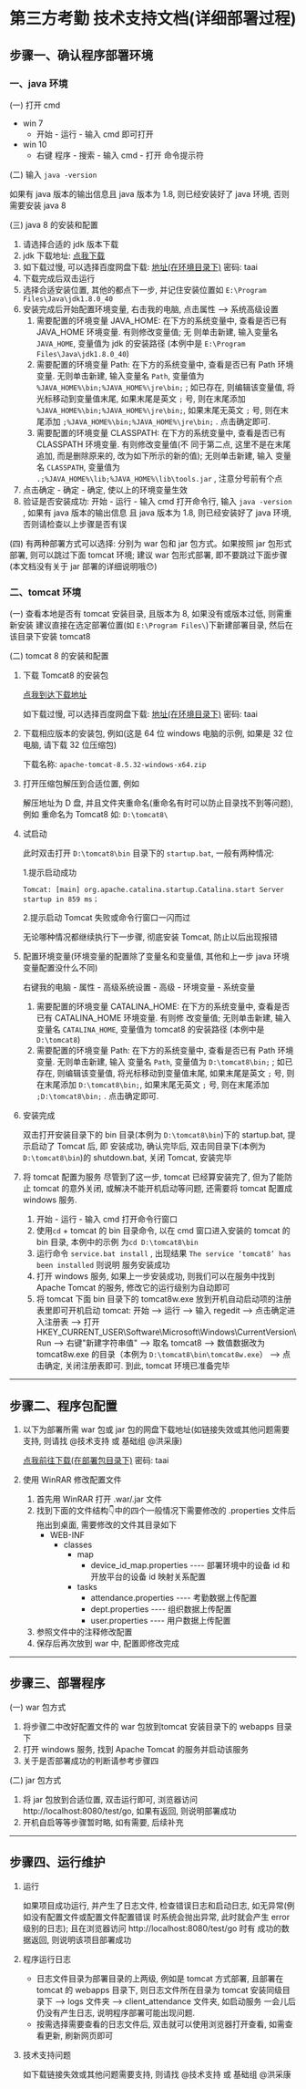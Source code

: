 # 第三方考勤 技术支持文档(详细部署过程)

## 步骤一、确认程序部署环境

### 一、java 环境

(一) 打开 cmd
   * win 7
     * 开始 - 运行 - 输入 cmd 即可打开
   * win 10
     * 右键 程序 - 搜索 - 输入 cmd - 打开 命令提示符

(二) 输入 `java -version`

   如果有 java 版本的输出信息且 java 版本为 1.8, 则已经安装好了 java 环境, 否则需要安装 java 8
   
(三) java 8 的安装和配置
   1. 请选择合适的 jdk 版本下载
   2. jdk 下载地址: [点我下载](https://www.oracle.com/technetwork/java/javase/downloads/jdk8-downloads-2133151.html)
   3. 如下载过慢, 可以选择百度网盘下载: [地址(在环境目录下)](https://pan.baidu.com/s/1CSSGoGnVOTIAf7RCqsEA1g) 密码: taai
   4. 下载完成后双击运行
   5. 选择合适安装位置, 其他的都点下一步, 并记住安装位置如 `E:\Program Files\Java\jdk1.8.0_40`
   6. 安装完成后开始配置环境变量, 右击我的电脑, 点击属性 --> 系统高级设置
      1. 需要配置的环境变量 JAVA_HOME: 在下方的系统变量中, 查看是否已有 JAVA_HOME 环境变量. 有则修改变量值; 无
         则单击新建, 输入变量名 `JAVA_HOME`, 变量值为 jdk 的安装路径 (本例中是 `E:\Program Files\Java\jdk1.8.0_40`)
      2. 需要配置的环境变量 Path: 在下方的系统变量中, 查看是否已有 Path 环境变量. 无则单击新建, 输入变量名 `Path`,
         变量值为 `%JAVA_HOME%\bin;%JAVA_HOME%\jre\bin;` ; 如已存在, 则编辑该变量值, 将光标移动到变量值末尾,
         如果末尾是英文 `;` 号, 则在末尾添加 `%JAVA_HOME%\bin;%JAVA_HOME%\jre\bin;`, 如果末尾无英文 `;` 号,
         则在末尾添加 `;%JAVA_HOME%\bin;%JAVA_HOME%\jre\bin;` . 点击确定即可.
      3. 需要配置的环境变量 CLASSPATH: 在下方的系统变量中, 查看是否已有 CLASSPATH 环境变量. 有则修改变量值(不
         同于第二点, 这里不是在末尾追加, 而是删除原来的, 改为如下所示的新的值); 无则单击新建, 输入
         变量名 `CLASSPATH`, 变量值为 `.;%JAVA_HOME%\lib;%JAVA_HOME%\lib\tools.jar` , 注意分号前有个点
   7. 点击确定 - 确定 - 确定, 使以上的环境变量生效
   8. 验证是否安装成功: 开始 - 运行 - 输入 cmd 打开命令行, 输入 `java -version` , 如果有 java 版本的输出信息
      且 java 版本为 1.8, 则已经安装好了 java 环境, 否则请检查以上步骤是否有误

(四) 有两种部署方式可以选择: 分别为 war 包和 jar 包方式。如果按照 jar 包形式部署, 则可以跳过下面 tomcat 环境; 
     建议 war 包形式部署, 即不要跳过下面步骤(本文档没有关于 jar 部署的详细说明哦😯)

### 二、tomcat 环境

(一) 查看本地是否有 tomcat 安装目录, 且版本为 8, 如果没有或版本过低, 则需重新安装
     建议直接在选定部署位置(如 `E:\Program Files\`)下新建部署目录, 然后在该目录下安装 tomcat8

(二) tomcat 8 的安装和配置
 
   1. 下载 Tomcat8 的安装包
   
      [点我到达下载地址](https://tomcat.apache.org/download-80.cgi)
      
      如下载过慢, 可以选择百度网盘下载: [地址(在环境目录下)](https://pan.baidu.com/s/1CSSGoGnVOTIAf7RCqsEA1g) 密码: taai
      
   2. 下载相应版本的安装包, 例如(这是 64 位 windows 电脑的示例, 如果是 32 位电脑, 请下载 32 位压缩包)
   
      下载名称: `apache-tomcat-8.5.32-windows-x64.zip`
      
   3. 打开压缩包解压到合适位置, 例如
   
       解压地址为 D 盘, 并且文件夹重命名(重命名有时可以防止目录找不到等问题), 例如
       重命名为 Tomcat8 如: `D:\tomcat8\`
   
   4. 试启动
      
      此时双击打开 `D:\tomcat8\bin` 目录下的 `startup.bat`, 一般有两种情况: 
      
      1.提示启动成功
      ```
      Tomcat: [main] org.apache.catalina.startup.Catalina.start Server startup in 859 ms；
      ```
        
      2.提示启动 Tomcat 失败或命令行窗口一闪而过

      无论哪种情况都继续执行下一步骤, 彻底安装 Tomcat, 防止以后出现报错
      
   5. 配置环境变量(环境变量的配置除了变量名和变量值, 其他和上一步 java 环境变量配置没什么不同)
   
      右键我的电脑 - 属性 - 高级系统设置 - 高级 - 环境变量 - 系统变量
      1. 需要配置的环境变量 CATALINA_HOME: 在下方的系统变量中, 查看是否已有 CATALINA_HOME 环境变量. 有则修
         改变量值; 无则单击新建, 输入变量名 `CATALINA_HOME`, 变量值为 tomcat8 的安装路径 (本例中是 `D:\tomcat8`)
      2. 需要配置的环境变量 Path: 在下方的系统变量中, 查看是否已有 Path 环境变量. 无则单击新建, 输入
         变量名 `Path`, 变量值为 `D:\tomcat8\bin;` ; 如已存在, 则编辑该变量值, 将光标移动到变量值末尾,
         如果末尾是英文 `;` 号, 则在末尾添加 `D:\tomcat8\bin;`, 如果末尾无英文 `;` 号,
         则在末尾添加 `;D:\tomcat8\bin;` . 点击确定即可.

   6. 安装完成
   
      双击打开安装目录下的 bin 目录(本例为 `D:\tomcat8\bin`)下的 startup.bat, 提示启动了 Tomcat 后, 即
      安装成功, 确认完毕后, 双击同目录下(本例为 `D:\tomcat8\bin`)的 shutdown.bat, 关闭 Tomcat, 安装完毕
      
   7. 将 tomcat 配置为服务
      尽管到了这一步, tomcat 已经算安装完了, 但为了能防止 tomcat 的意外关闭, 或解决不能开机启动等问题, 还需要将
      tomcat 配置成 windows 服务. 
      1. 开始 - 运行 - 输入 cmd 打开命令行窗口
      2. 使用`cd` + tomcat 的 bin 目录命令, 以在 cmd 窗口进入安装的 tomcat 的 bin 目录, 本例中的示例
         为`cd D:\tomcat8\bin`
      3. 运行命令 `service.bat install` , 出现结果 `The service ‘tomcat8’ has been installed` 则说明
         服务安装成功
      4. 打开 windows 服务, 如果上一步安装成功, 则我们可以在服务中找到 Apache Tomcat 的服务,
         修改它的运行级别为自动即可
      5. 将 tomcat 下面 bin 目录下的 tomcat8w.exe 放到开机自动启动项的注册表里即可开机启动 tomcat: 开始 --> 
         运行 --> 输入 regedit --> 点击确定进入注册表 --> 打开 
         HKEY_CURRENT_USER\Software\Microsoft\Windows\CurrentVersion\Run --> 右键"新建字符串值" --> 
         取名 tomcat8 --> 数值数据改为 tomcat8w.exe 的目录（本例为 `D:\tomcat8\bin\tomcat8w.exe`） --> 
         点击确定, 关闭注册表即可. 到此, tomcat 环境已准备完毕

----


## 步骤二、程序包配置

1. 以下为部署所需 war 包或 jar 包的网盘下载地址(如链接失效或其他问题需要支持, 则请找 @技术支持 或 基础组 @洪采康)

   [点我前往下载(在部署包目录下)](https://pan.baidu.com/s/1CSSGoGnVOTIAf7RCqsEA1g) 密码: taai

2. 使用 WinRAR 修改配置文件
   1. 首先用 WinRAR 打开 .war/.jar 文件
   2. 找到下面的文件结构👇中的四个一般情况下需要修改的 .properties 文件后拖出到桌面, 需要修改的文件其目录如下
      * WEB-INF
        * classes
          * map
            * device_id_map.properties ---- 部署环境中的设备 id 和开放平台的设备 id 映射关系配置
          * tasks
            * attendance.properties ---- 考勤数据上传配置
            * dept.properties ---- 组织数据上传配置
            * user.properties ---- 用户数据上传配置
   3. 参照文件中的注释修改配置
   4. 保存后再次放到 war 中, 配置即修改完成

----


## 步骤三、部署程序

(一) war 包方式
  1. 将步骤二中改好配置文件的 war 包放到tomcat 安装目录下的 webapps 目录下
  2. 打开 windows 服务, 找到 Apache Tomcat 的服务并启动该服务
  3. 关于是否部署成功的判断请参考步骤四

(二) jar 包方式
  1. 将 jar 包放到合适位置, 双击运行即可, 浏览器访问 http://localhost:8080/test/go, 
  如果有返回, 则说明部署成功
  2. 开机自启等等步骤暂时略, 如有需要, 后续补充

----

## 步骤四、运行维护

1. 运行

   如果项目成功运行, 并产生了日志文件, 检查错误日志和启动日志, 如无异常(例如没有配置文件或配置文件配置错误
   时系统会抛出异常, 此时就会产生 error 级别的日志); 且在浏览器访问 http://localhost:8080/test/go 时有
   成功的数据返回, 则说明该项目部署成功

2. 程序运行日志
   * 日志文件目录为部署目录的上两级, 例如是 tomcat 方式部署, 且部署在 tomcat 的 webapps 目录下, 
     则日志文件所在目录为 tomcat 安装同级目录下 --> logs 文件夹 --> client_attendance 文件夹, 如启动服务
     一会儿后仍没有产生日志, 说明程序部署可能出现问题. 
   * 按需选择需要查看的日志文件后, 双击就可以使用浏览器打开查看, 如需查看更新, 刷新网页即可

3. 技术支持问题

    如下载链接失效或其他问题需要支持, 则请找 @技术支持 或 基础组 @洪采康
